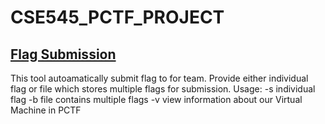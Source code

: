 # CSE545_PCTF_PROJECT


## [Flag Submission](flag-submit)

This tool autoamatically submit flag to for team. Provide either individual flag or file which stores multiple flags for submission.
Usage:
  -s individual flag
  -b file contains multiple flags
  -v view information about our Virtual Machine in PCTF
